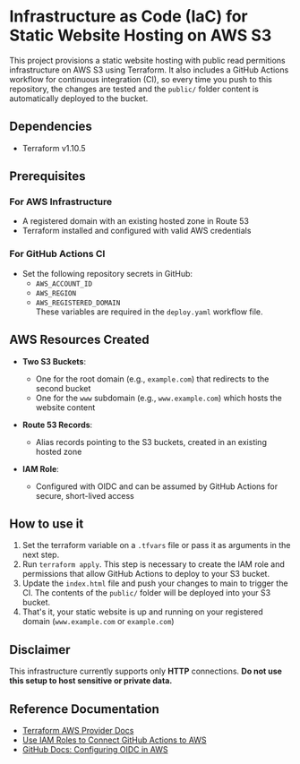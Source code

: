 # Infrastructure as Code (IaC) for Static Website Hosting on AWS S3

This project provisions a static website hosting with public read permitions infrastructure on AWS S3 using Terraform. It also includes a GitHub Actions workflow for continuous integration (CI), so every time you push to this repository, the changes are tested and the `public/` folder content is automatically deployed to the bucket. 

## Dependencies

- Terraform v1.10.5

## Prerequisites

### For AWS Infrastructure

- A registered domain with an existing hosted zone in Route 53  
- Terraform installed and configured with valid AWS credentials

### For GitHub Actions CI

- Set the following repository secrets in GitHub:
  - `AWS_ACCOUNT_ID`
  - `AWS_REGION`
  - `AWS_REGISTERED_DOMAIN`  
  These variables are required in the `deploy.yaml` workflow file.

## AWS Resources Created

- **Two S3 Buckets**:
  - One for the root domain (e.g., `example.com`) that redirects to the second bucket
  - One for the `www` subdomain (e.g., `www.example.com`) which hosts the website content

- **Route 53 Records**:
  - Alias records pointing to the S3 buckets, created in an existing hosted zone

- **IAM Role**:
  - Configured with OIDC and can be assumed by GitHub Actions for secure, short-lived access

## How to use it 

1. Set the terraform variable on a `.tfvars` file or pass it as arguments in the next step.
2. Run `terraform apply`. This step is necessary to create the IAM role and permissions that allow GitHub Actions to deploy to your S3 bucket.
3. Update the `index.html` file and push your changes to main to trigger the CI. The contents of the `public/` folder will be deployed into your S3 bucket.
4. That's it, your static website is up and running on your registered domain (`www.example.com` or `example.com`)

## Disclaimer

This infrastructure currently supports only **HTTP** connections. **Do not use this setup to host sensitive or private data.**

## Reference Documentation

- [Terraform AWS Provider Docs](https://registry.terraform.io/providers/hashicorp/aws/latest/docs)  
- [Use IAM Roles to Connect GitHub Actions to AWS](https://aws.amazon.com/blogs/security/use-iam-roles-to-connect-github-actions-to-actions-in-aws/)  
- [GitHub Docs: Configuring OIDC in AWS](https://docs.github.com/en/actions/security-for-github-actions/security-hardening-your-deployments/configuring-openid-connect-in-amazon-web-services)
